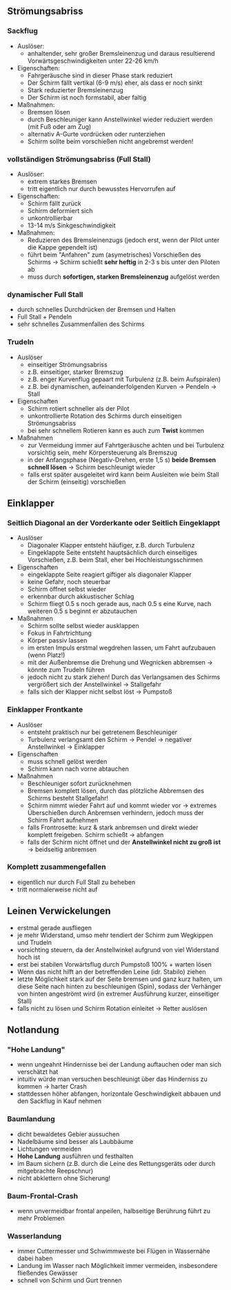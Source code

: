 ## Strömungsabriss

### Sackflug
- Auslöser:
	- anhaltender, sehr großer Bremsleinenzug und daraus resultierend Vorwärtsgeschwindigkeiten unter 22-26 km/h
- Eigenschaften:
	- Fahrgeräusche sind in dieser Phase stark reduziert
	- Der Schirm fällt vertikal (6-9 m/s) eher, als dass er noch sinkt
	- Stark reduzierter Bremsleinenzug
	- Der Schirm ist noch formstabil, aber faltig
- Maßnahmen:
	- Bremsen lösen
	- durch Beschleuniger kann Anstellwinkel wieder reduziert werden (mit Fuß oder am Zug)
	- alternativ A-Gurte vordrücken oder runterziehen
	- Schirm sollte beim vorschießen nicht angebremst werden!

### vollständigen Strömungsabriss (**Full Stall**)
- Auslöser:
	- extrem starkes Bremsen
	- tritt eigentlich nur durch bewusstes Hervorrufen auf
- Eigenschaften:
	- Schirm fällt zurück
	- Schirm deformiert sich
	- unkontrollierbar
	- 13-14 m/s Sinkgeschwindigkeit
- Maßnahmen:
	- Reduzieren des Bremsleinenzugs (jedoch erst, wenn der Pilot unter die Kappe gependelt ist)
	- führt beim "Anfahren" zum (asymetrisches) Vorschießen des Schirms -> Schirm schießt **sehr heftig** in 2-3 s bis unter den Piloten ab
	- muss durch **sofortigen, starken Bremsleinenzug** aufgelöst werden

### dynamischer Full Stall
- durch schnelles Durchdrücken der Bremsen und Halten
- Full Stall + Pendeln
- sehr schnelles Zusammenfallen des Schirms

### **Trudeln**
- Auslöser
	- einseitiger Strömungsabriss
	- z.B. einseitiger, starker Bremszug
	- z.B. enger Kurvenflug gepaart mit Turbulenz (z.B. beim Aufspiralen)
	- z.B. bei dynamischen, aufeinanderfolgenden Kurven -> Pendeln -> Stall
- Eigenschaften
	- Schirm rotiert schneller als der Pilot
	- unkontrollierte Rotation des Schirms durch einseitigen Strömungsabriss
	- bei sehr schnellem Rotieren kann es auch zum **Twist** kommen
- Maßnahmen
	- zur Vermeidung immer auf Fahrtgeräusche achten und bei Turbulenz vorsichtig sein, mehr Körpersteuerung als Bremszug
	- in der Anfangsphase (Negativ-Drehen, erste 1,5 s) **beide Bremsen schnell lösen** -> Schirm beschleunigt wieder
	- falls erst später ausgeleitet wird kann beim Ausleiten wie beim Stall der Schirm (einseitig) vorschießen

## Einklapper

### Seitlich Diagonal an der Vorderkante oder Seitlich Eingeklappt
- Auslöser
	- Diagonaler Klapper entsteht häufiger, z.B. durch Turbulenz
	- Eingeklappte Seite entsteht hauptsächlich durch einseitiges Vorschießen, z.B. beim Stall, eher bei Hochleistungsschirmen
- Eigenschaften
	- eingeklappte Seite reagiert giftiger als diagonaler Klapper
	- keine Gefahr, noch steuerbar
	- Schirm öffnet selbst wieder
	- erkennbar durch akkustischer Schlag
	- Schirm fliegt 0.5 s noch gerade aus, nach 0.5 s eine Kurve, nach weiteren 0.5 s beginnt er abzutauchen
- Maßnahmen
	- Schirm sollte selbst wieder ausklappen
	- Fokus in Fahrtrichtung
	- Körper passiv lassen
	- im ersten Impuls erstmal wegdrehen lassen, um Fahrt aufzubauen (wenn Platz!)
	- mit der Außenbremse die Drehung und Wegnicken abbremsen -> könnte zum Trudeln führen
	- jedoch nicht zu stark ziehen! Durch das Verlangsamen des Schirms vergrößert sich der Anstellwinkel -> Stallgefahr
	- falls sich der Klapper nicht selbst löst -> Pumpstoß

### Einklapper Frontkante
- Auslöser
	- entsteht praktisch nur bei getretenem Beschleuniger
	- Turbulenz verlangsamt den Schirm -> Pendel -> negativer Anstellwinkel -> Einklapper
- Eigenschaften
	- muss schnell gelöst werden
	- Schirm kann nach vorne abtauchen
- Maßnahmen
	- Beschleuniger sofort zurücknehmen
	- Bremsen komplett lösen, durch das plötzliche Abbremsen des Schirms besteht Stallgefahr!
	- Schirm nimmt wieder Fahrt auf und kommt wieder vor -> extremes Überschießen durch Anbremsen verhindern, jedoch muss der Schirm Fahrt aufnehmen
	- falls Frontrosette: kurz & stark anbremsen und direkt wieder komplett freigeben. Schirm schießt -> abfangen
	- falls der Schirm nicht öffnet und der **Anstellwinkel nicht zu groß ist** -> beidseitig anbremsen

### Komplett zusammengefallen
- eigentlich nur durch Full Stall zu beheben
- tritt normalerweise nicht auf

## Leinen Verwickelungen
- erstmal gerade ausfliegen
- je mehr Widerstand, umso mehr tendiert der Schirm zum Wegkippen und Trudeln
- vorsichting steuern, da der Anstellwinkel aufgrund von viel Widerstand hoch ist
- erst bei stabilen Vorwärtsflug durch Pumpstoß 100% + warten lösen
- Wenn das nicht hilft an der betreffenden Leine (idr. Stabilo) ziehen
- letzte Möglichkeit stark auf der Seite bremsen und ganz kurz halten, um diese Seite nach hinten zu beschleunigen (Spin), sodass der Verhänger von hinten angeströmt wird (in extremer Ausführung kurzer, einseitiger Stall)
- falls nicht zu lösen und Schirm Rotation einleitet -> Retter auslösen

## Notlandung
### "Hohe Landung"
- wenn ungeahnt Hindernisse bei der Landung auftauchen oder man sich verschätzt hat
- intuitiv würde man versuchen beschleunigt über das Hinderniss zu kommen -> harter Crash
- stattdessen höher abfangen, horizontale Geschwindigkeit abbauen und den Sackflug in Kauf nehmen

### Baumlandung
- dicht bewaldetes Gebier aussuchen
- Nadelbäume sind besser als Laubbäume
- Lichtungen vermeiden
- **Hohe Landung** ausführen und festhalten
- im Baum sichern (z.B. durch die Leine des Rettungsgeräts oder durch mitgebrachte Reepschnur)
- nicht abklettern ohne Sicherung!

### Baum-Frontal-Crash
- wenn unvermeidbar frontal anpeilen, halbseitige Berührung führt zu mehr Problemen

### Wasserlandung
- immer Cuttermesser und Schwimmweste bei Flügen in Wassernähe dabei haben
- Landung im Wasser nach Möglichkeit immer vermeiden, insbesondere fließendes Gewässer
- schnell von Schirm und Gurt trennen